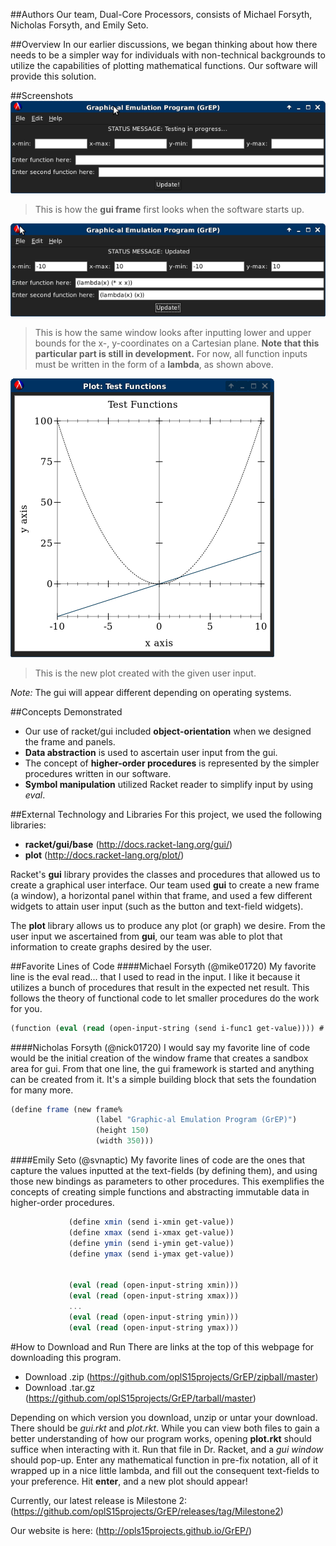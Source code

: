 ##Authors
Our team, Dual-Core Processors, consists of Michael Forsyth, Nicholas Forsyth, and Emily Seto.


##Overview
In our earlier discussions, we began thinking about how there needs to be a simpler way for individuals with non-technical backgrounds to utilize the capabilities of plotting mathematical functions. Our software will provide this solution.


##Screenshots
![screenshot new gui](gui1.png)
>This is how the **gui frame** first looks when the software starts up.

![screenshot filled gui](gui.png)
>This is how the same window looks after inputting lower and upper bounds for the x-, y-coordinates on a Cartesian plane. **Note that this particular part is still in development.** For now, all function inputs must be written in the form of a **lambda**, as shown above.

![screenshot new plot](plot.png)
>This is the new plot created with the given user input.

*Note:* The gui will appear different depending on operating systems.



##Concepts Demonstrated
* Our use of racket/gui included **object-orientation** when we designed the frame and panels.
* **Data abstraction** is used to ascertain user input from the gui.
* The concept of **higher-order procedures** is represented by the simpler procedures written in our software.
* **Symbol manipulation** utilized Racket reader to simplify input by using *eval*.


##External Technology and Libraries
For this project, we used the following libraries:
* **racket/gui/base** (http://docs.racket-lang.org/gui/)
* **plot** (http://docs.racket-lang.org/plot/)

Racket's **gui** library provides the classes and procedures that allowed us to create a graphical user interface. Our team used **gui** to create a new frame (a window), a horizontal panel within that frame, and used a few different widgets to attain user input (such as the button and text-field widgets). 


The **plot** library allows us to produce any plot (or graph) we desire. From the user input we ascertained from **gui**, our team was able to plot that information to create graphs desired by the user.


##Favorite Lines of Code
####Michael Forsyth (@mike01720)
My favorite line is the eval read... that I used to read in the input. I like it because it utilizes a bunch of procedures that result in the expected net result. This follows the theory of functional code to let smaller procedures do the work for you.

```scheme
(function (eval (read (open-input-string (send i-func1 get-value)))) #:color 0 #:style 'dot)
```


####Nicholas Forsyth (@nick01720)
I would say my favorite line of code would be the initial creation of the window frame that creates a sandbox area for gui. From that one line, the gui framework is started and anything can be created from it. It's a simple building block that sets the foundation for many more.

```scheme
(define frame (new frame%
                   (label "Graphic-al Emulation Program (GrEP)")
                   (height 150)
                   (width 350)))
```


####Emily Seto (@svnaptic)
My favorite lines of code are the ones that capture the values inputted at the text-fields (by defining them), and using those new bindings as parameters to other procedures. This exemplifies the concepts of creating simple functions and abstracting immutable data in higher-order procedures.

```scheme
             (define xmin (send i-xmin get-value))
             (define xmax (send i-xmax get-value))
             (define ymin (send i-ymin get-value))
             (define ymax (send i-ymax get-value))
             
             
             (eval (read (open-input-string xmin))) 
             (eval (read (open-input-string xmax))) 
             ...
             (eval (read (open-input-string ymin))) 
             (eval (read (open-input-string ymax)))
```


#How to Download and Run
There are links at the top of this webpage for downloading this program.
* Download .zip (https://github.com/oplS15projects/GrEP/zipball/master)
* Download .tar.gz (https://github.com/oplS15projects/GrEP/tarball/master)


Depending on which version you download, unzip or untar your download. There should be *gui.rkt* and *plot.rkt*. While you can view both files to gain a better understanding of how our program works, opening **plot.rkt** should suffice when interacting with it. Run that file in Dr. Racket, and a *gui window* should pop-up. Enter any mathematical function in pre-fix notation, all of it wrapped up in a nice little lambda, and fill out the consequent text-fields to your preference. Hit **enter**, and a new plot should appear!


Currently, our latest release is Milestone 2: (https://github.com/oplS15projects/GrEP/releases/tag/Milestone2)


Our website is here: (http://opls15projects.github.io/GrEP/)
